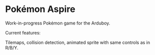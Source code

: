 # Pokémon Aspire

Work-in-progress Pokémon game for the Arduboy.

Current features:

Tilemaps, collision detection, animated sprite with same controls as in R/B/Y. 
